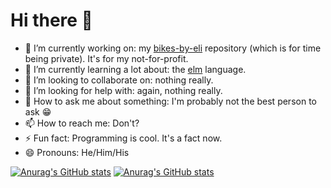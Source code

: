 # Hi there 👋

<!--
**lishaduck/lishaduck** is a ✨ _special_ ✨ repository because its `README.md` (this file) appears on your GitHub profile.

Here are some ideas to get you started:
-->

- 🔭 I’m currently working on: my [bikes-by-eli](https://github.com/lishaduck/Bikes-By-Eli) repository (which is for time being private). It's for my not-for-profit.  
- 🌱 I’m currently learning a lot about: the [elm](https://elm-lang.org) language.
- 👯 I’m looking to collaborate on: nothing really.
- 🤔 I’m looking for help with: again, nothing really.
- 💬 How to ask me about something: I'm probably not the best person to ask 😁
- 📫 How to reach me: Don't?
- ⚡ Fun fact: Programming is cool. It's a fact now.  
- 😄 Pronouns: He/Him/His

[![Anurag's GitHub stats](https://github-readme-stats.vercel.app/api?username=lishaduck&count_private=true&show_icons=true&&theme=city_lights#gh-dark-mode-only)](https://github.com/anuraghazra/github-readme-stats#gh-dark-mode-only)
[![Anurag's GitHub stats](https://github-readme-stats.vercel.app/api?username=lishaduck&count_private=true&show_icons=true&&theme=swift#gh-light-mode-only)](https://github.com/anuraghazra/github-readme-stats#gh-light-mode-only)
